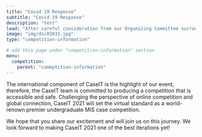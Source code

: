 ```yaml
---
title: "Covid 19 Response"
subtitle: "Covid 19 Response"
description: "test"
lead: "After careful consideration from our Organizing Committee surrounding the COVID-19 pandemic, we are thrilled to announce that CaseIT 2021 will be held as a virtual competition!"
image: "img/dsc03831.jpg"
type: "competition-information"

# add this page under "competition-information" section
menu:
  competition:
    parent: "comeptition-information"
---
```


The international component of CaseIT is the highlight of our event, therefore, the CaseIT team is committed to producing a competition that is accessible and safe. Challenging the perspective of online competition and global connection, CaseIT 2021 will set the virtual standard as a world-renown premier undergraduate MIS case competition.

We hope that you share our excitement and will join us on this journey. We look forward to making CaseIT 2021 one of the best iterations yet!
